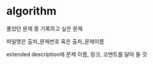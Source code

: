 # algorithm
풀었던 문제 중 기록하고 싶은 문제

파일명은 출처_문제번호 혹은 출처_문제이름

extended description에 문제 이름, 링크, 코멘트를 달아 둘 것
